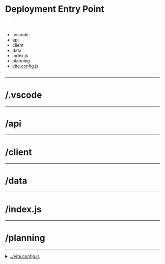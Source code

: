 <!-- BEGIN title -->

# Deployment Entry Point

<!-- END title -->

<!-- BEGIN TREE -->

![dependency graph](./entry-point.svg)

<!-- END TREE -->

<!-- BEGIN TOC -->

- .vscode
- api
- client
- data
- index.js
- planning
- [vite.config.js](#viteconfigjs)

---

<!-- END TOC -->

---

<!-- BEGIN DOCS -->

# /.vscode

---

# /api

---

# /client

---

# /data

---

# /index.js

---

# /planning

---

<details><summary><a href="../../vite.config.js" id="viteconfigjs">../vite.config.js</a></summary>

</details>

<!-- END DOCS -->
